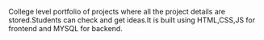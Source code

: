 College level portfolio of projects where all the project details are stored.Students can check and get ideas.It is built using HTML,CSS,JS for frontend and MYSQL for backend.

